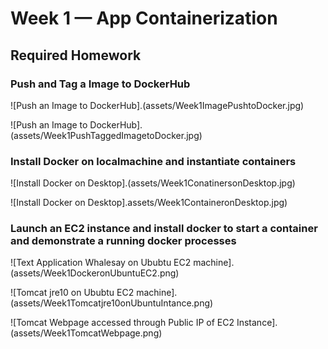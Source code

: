 # Week 1 — App Containerization


## Required Homework

### Push and Tag a Image to DockerHub 

![Push an Image to DockerHub].(assets/Week1ImagePushtoDocker.jpg)

![Push an Image to DockerHub].(assets/Week1PushTaggedImagetoDocker.jpg)

### Install Docker on localmachine and instantiate containers 

![Install Docker on Desktop].(assets/Week1ConatinersonDesktop.jpg)

![Install Docker on Desktop].assets/Week1ContaineronDesktop.jpg)

### Launch an EC2 instance and install docker to start a container and demonstrate a running docker processes

![Text Application Whalesay on Ububtu EC2 machine].(assets/Week1DockeronUbuntuEC2.png)

![Tomcat jre10 on Ububtu EC2 machine].(assets/Week1Tomcatjre10onUbuntuIntance.png)

![Tomcat Webpage accessed through Public IP of EC2 Instance].(assets/Week1TomcatWebpage.png)
